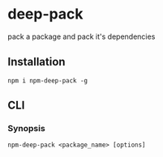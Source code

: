 # deep-pack
pack a package and pack it's dependencies
## Installation
`npm i npm-deep-pack -g`
## CLI
### Synopsis
`npm-deep-pack <package_name> [options]`
